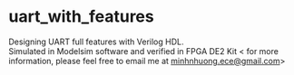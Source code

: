 # uart_with_features
Designing UART full features with Verilog HDL.  
Simulated in Modelsim software and verified in FPGA DE2 Kit 
< for more information, please feel free to email me at minhnhuong.ece@gmail.com>
